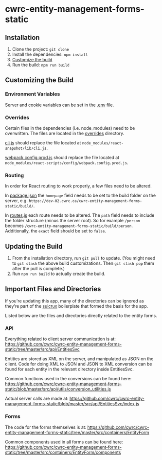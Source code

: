 # cwrc-entity-management-forms-static

## Installation

1. Clone the project: `git clone`
2. Install the dependencies: `npm install`
3. [Customize the build](#customizing-the-build)
4. Run the build: `npm run build`

## Customizing the Build

### Environment Variables

Server and cookie variables can be set in the [.env](https://github.com/cwrc/cwrc-entity-management-forms-static/blob/master/.env) file.

### Overrides

Certain files in the dependencies (i.e. node_modules) need to be overwritten. The files are located in the [overrides](https://github.com/cwrc/cwrc-entity-management-forms-static/tree/master/overrides) directory.

[cli.js](https://github.com/cwrc/cwrc-entity-management-forms-static/blob/master/overrides/cli.js) should replace the file located at `node_modules/react-snapshot/lib/cli.js`.

[webpack.config.prod.js](https://github.com/cwrc/cwrc-entity-management-forms-static/blob/master/overrides/webpack.config.prod.js) should replace the file located at `node_modules/react-scripts/config/webpack.config.prod.js`.

### Routing

In order for React routing to work properly, a few files need to be altered.

In [package.json](https://github.com/cwrc/cwrc-entity-management-forms-static/blob/master/package.json) the `homepage`
field needs to be set to the build folder on the server, e.g. `https://dev-02.cwrc.ca/cwrc-entity-management-forms-static/build/`.

In [routes.js](https://github.com/cwrc/cwrc-entity-management-forms-static/blob/master/src/routing/routes.js) each route needs to be altered.
The `path` field needs to include the folder structure (minus the server root).
So for example `/person` becomes `/cwrc-entity-management-forms-static/build/person`. Additionally, the `exact` field should be set to `false`.

## Updating the Build

1. From the installation directory, run `git pull` to update. (You might need to `git stash` the above build customizations. Then `git stash pop` them after the pull is complete.)
2. Run `npm run build` to actually create the build.

## Important Files and Directories

If you're updating this app, many of the directories can be ignored as they're part of the [suicrux](https://github.com/Metnew/suicrux) boilerplate that formed the basis for the app.

Listed below are the files and directories directly related to the entity forms.

### API

Everything related to client server communication is at: https://github.com/cwrc/cwrc-entity-management-forms-static/tree/master/src/api/EntitiesSvc

Entities are stored as XML on the server, and manipulated as JSON on the client. Code for doing XML to JSON and JSON to XML conversion can be found for each entity in the relevant directory inside EntitiesSvc.

Common functions used in the conversions can be found here: https://github.com/cwrc/cwrc-entity-management-forms-static/blob/master/src/api/utils/conversion_utilities.js

Actual server calls are made at: https://github.com/cwrc/cwrc-entity-management-forms-static/blob/master/src/api/EntitiesSvc/index.js

### Forms

The code for the forms themselves is at: https://github.com/cwrc/cwrc-entity-management-forms-static/tree/master/src/containers/EntityForm

Common components used in all forms can be found here: https://github.com/cwrc/cwrc-entity-management-forms-static/tree/master/src/containers/EntityForm/components

